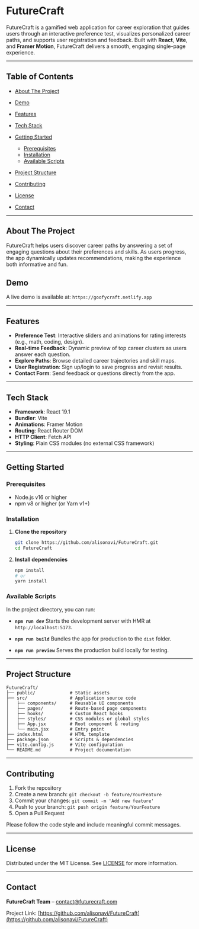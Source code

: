 # FutureCraft

FutureCraft is a gamified web application for career exploration that guides users through an interactive preference test, visualizes personalized career paths, and supports user registration and feedback. Built with **React**, **Vite**, and **Framer Motion**, FutureCraft delivers a smooth, engaging single-page experience.

---

## Table of Contents

* [About The Project](#about-the-project)
* [Demo](#demo)
* [Features](#features)
* [Tech Stack](#tech-stack)
* [Getting Started](#getting-started)

  * [Prerequisites](#prerequisites)
  * [Installation](#installation)
  * [Available Scripts](#available-scripts)
* [Project Structure](#project-structure)
* [Contributing](#contributing)
* [License](#license)
* [Contact](#contact)

---

## About The Project

FutureCraft helps users discover career paths by answering a set of engaging questions about their preferences and skills. As users progress, the app dynamically updates recommendations, making the experience both informative and fun.

## Demo

A live demo is available at: `https://goofycraft.netlify.app`

---

## Features

* **Preference Test**: Interactive sliders and animations for rating interests (e.g., math, coding, design).
* **Real-time Feedback**: Dynamic preview of top career clusters as users answer each question.
* **Explore Paths**: Browse detailed career trajectories and skill maps.
* **User Registration**: Sign up/login to save progress and revisit results.
* **Contact Form**: Send feedback or questions directly from the app.

---

## Tech Stack

* **Framework**: React 19.1
* **Bundler**: Vite
* **Animations**: Framer Motion
* **Routing**: React Router DOM
* **HTTP Client**: Fetch API
* **Styling**: Plain CSS modules (no external CSS framework)

---

## Getting Started

### Prerequisites

* Node.js v16 or higher
* npm v8 or higher (or Yarn v1+)

### Installation

1. **Clone the repository**

   ```bash
   git clone https://github.com/alisonavi/FutureCraft.git
   cd FutureCraft
   ```
2. **Install dependencies**

   ```bash
   npm install
   # or
   yarn install
   ```

### Available Scripts

In the project directory, you can run:

* **`npm run dev`**
  Starts the development server with HMR at `http://localhost:5173`.

* **`npm run build`**
  Bundles the app for production to the `dist` folder.

* **`npm run preview`**
  Serves the production build locally for testing.

---

## Project Structure

```
FutureCraft/
├── public/             # Static assets
├── src/                # Application source code
│   ├── components/     # Reusable UI components
│   ├── pages/          # Route-based page components
│   ├── hooks/          # Custom React hooks
│   ├── styles/         # CSS modules or global styles
│   ├── App.jsx         # Root component & routing
│   └── main.jsx        # Entry point
├── index.html          # HTML template
├── package.json        # Scripts & dependencies
├── vite.config.js      # Vite configuration
└── README.md           # Project documentation
```

---

## Contributing

1. Fork the repository
2. Create a new branch: `git checkout -b feature/YourFeature`
3. Commit your changes: `git commit -m 'Add new feature'`
4. Push to your branch: `git push origin feature/YourFeature`
5. Open a Pull Request

Please follow the code style and include meaningful commit messages.

---

## License

Distributed under the MIT License. See [LICENSE](LICENSE) for more information.

---

## Contact

**FutureCraft Team** – [contact@futurecraft.com](mailto:contact@futurecraft.com)

Project Link: [https://github.com/alisonavi/FutureCraft](https://github.com/alisonavi/FutureCraft)
